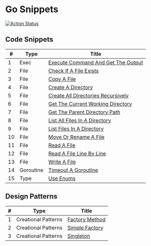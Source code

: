 # Go Snippets

[![Action Status](https://github.com/cqroot/go-snippets/workflows/test/badge.svg)](https://github.com/cqroot/go-snippets/actions)

## Code Snippets

| #   | Type | Title |
| --- | ---- | ----- |
| 1 | Exec | [Execute Command And Get The Output](https://github.com/cqroot/go-snippets/tree/main/snippets/exec-execute_command_and_get_the_output) |
| 2 | File | [Check If A File Exists](https://github.com/cqroot/go-snippets/tree/main/snippets/file-check_if_a_file_exists) |
| 3 | File | [Copy A File](https://github.com/cqroot/go-snippets/tree/main/snippets/file-copy_a_file) |
| 4 | File | [Create A Directory](https://github.com/cqroot/go-snippets/tree/main/snippets/file-create_a_directory) |
| 5 | File | [Create All Directories Recursively](https://github.com/cqroot/go-snippets/tree/main/snippets/file-create_all_directories_recursively) |
| 6 | File | [Get The Current Working Directory](https://github.com/cqroot/go-snippets/tree/main/snippets/file-get_the_current_working_directory) |
| 7 | File | [Get The Parent Directory Path](https://github.com/cqroot/go-snippets/tree/main/snippets/file-get_the_parent_directory_path) |
| 8 | File | [List All Files In A Directory](https://github.com/cqroot/go-snippets/tree/main/snippets/file-list_all_files_in_a_directory) |
| 9 | File | [List Files In A Directory](https://github.com/cqroot/go-snippets/tree/main/snippets/file-list_files_in_a_directory) |
| 10 | File | [Move Or Rename A File](https://github.com/cqroot/go-snippets/tree/main/snippets/file-move_or_rename_a_file) |
| 11 | File | [Read A File](https://github.com/cqroot/go-snippets/tree/main/snippets/file-read_a_file) |
| 12 | File | [Read A File Line By Line](https://github.com/cqroot/go-snippets/tree/main/snippets/file-read_a_file_line_by_line) |
| 13 | File | [Write A File](https://github.com/cqroot/go-snippets/tree/main/snippets/file-write_a_file) |
| 14 | Goroutine | [Timeout A Goroutine](https://github.com/cqroot/go-snippets/tree/main/snippets/goroutine-timeout_a_goroutine) |
| 15 | Type | [Use Enums](https://github.com/cqroot/go-snippets/tree/main/snippets/type-use_enums) |

## Design Patterns

| #   | Type | Title |
| --- | ---- | ----- |
| 1 | Creational Patterns | [Factory Method](https://github.com/cqroot/go-snippets/tree/main/design-patterns/creational-factory_method) |
| 2 | Creational Patterns | [Simple Factory](https://github.com/cqroot/go-snippets/tree/main/design-patterns/creational-simple_factory) |
| 3 | Creational Patterns | [Singleton](https://github.com/cqroot/go-snippets/tree/main/design-patterns/creational-singleton) |
